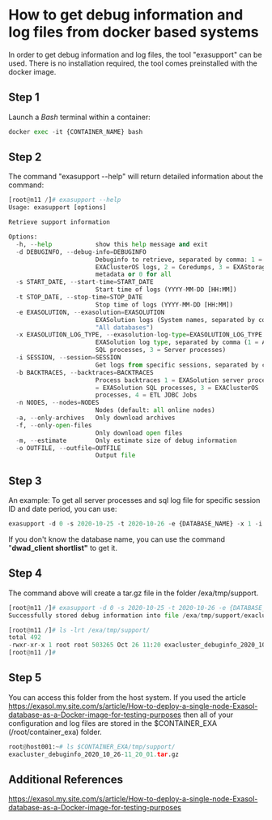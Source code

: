 # How to get debug information and log files from docker based systems 

In order to get debug information and log files, the tool "exasupport" can be used. There is no installation required, the tool comes preinstalled with the docker image. 

## Step 1

Launch a *Bash* terminal within a container:


```python
docker exec -it {CONTAINER_NAME} bash
```
## Step 2

The command "exasupport --help" will return detailed information about the command:


```python
[root@n11 /]# exasupport --help
Usage: exasupport [options]

Retrieve support information

Options:
  -h, --help            show this help message and exit
  -d DEBUGINFO, --debug-info=DEBUGINFO
                        Debuginfo to retrieve, separated by comma: 1 =
                        EXAClusterOS logs, 2 = Coredumps, 3 = EXAStorage
                        metadata or 0 for all
  -s START_DATE, --start-time=START_DATE
                        Start time of logs (YYYY-MM-DD [HH:MM])
  -t STOP_DATE, --stop-time=STOP_DATE
                        Stop time of logs (YYYY-MM-DD [HH:MM])
  -e EXASOLUTION, --exasolution=EXASOLUTION
                        EXASolution logs (System names, separated by comma or
                        "All databases")
  -x EXASOLUTION_LOG_TYPE, --exasolution-log-type=EXASOLUTION_LOG_TYPE
                        EXASolution log type, separated by comma (1 = All, 2 =
                        SQL processes, 3 = Server processes)
  -i SESSION, --session=SESSION
                        Get logs from specific sessions, separated by comma
  -b BACKTRACES, --backtraces=BACKTRACES
                        Process backtraces 1 = EXASolution server processes, 2
                        = EXASolution SQL processes, 3 = EXAClusterOS
                        processes, 4 = ETL JDBC Jobs
  -n NODES, --nodes=NODES
                        Nodes (default: all online nodes)
  -a, --only-archives   Only download archives
  -f, --only-open-files
                        Only download open files
  -m, --estimate        Only estimate size of debug information
  -o OUTFILE, --outfile=OUTFILE
                        Output file
```
## Step 3

An example: To get all server processes and sql log file for specific session ID and date period, you can use:


```python
exasupport -d 0 -s 2020-10-25 -t 2020-10-26 -e {DATABASE_NAME} -x 1 -i {SESSION_ID}
```


If you don't know the database name, you can use the command "**dwad_client shortlist"** to get it.

## Step 4

The command above will create a tar.gz file in the folder /exa/tmp/support.


```python
[root@n11 /]# exasupport -d 0 -s 2020-10-25 -t 2020-10-26 -e {DATABASE_NAME} -x 1 -i {SESSION_ID}
Successfully stored debug information into file /exa/tmp/support/exacluster_debuginfo_2020_10_26-11_20_01.tar.gz

[root@n11 /]# ls -lrt /exa/tmp/support/
total 492
-rwxr-xr-x 1 root root 503265 Oct 26 11:20 exacluster_debuginfo_2020_10_26-11_20_01.tar.gz
[root@n11 /]#
```
## Step 5

You can access this folder from the host system. If you used the article <https://exasol.my.site.com/s/article/How-to-deploy-a-single-node-Exasol-database-as-a-Docker-image-for-testing-purposes> then all of your configuration and log files are stored in  the $CONTAINER_EXA (/root/container_exa) folder.


```python
root@host001:~# ls $CONTAINER_EXA/tmp/support/ 
exacluster_debuginfo_2020_10_26-11_20_01.tar.gz
```
## Additional References

<https://exasol.my.site.com/s/article/How-to-deploy-a-single-node-Exasol-database-as-a-Docker-image-for-testing-purposes>

